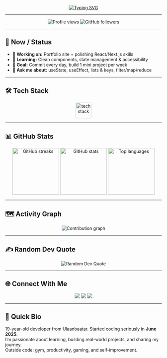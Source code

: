 <!-- Typing Animation Header -->
<p align="center">
  <a href="https://git.io/typing-svg">
    <img src="https://readme-typing-svg.herokuapp.com?font=Fira+Code&weight=500&size=24&pause=1000&center=true&vCenter=true&width=500&lines=Hi%2C+I'm+Subeedei+👋;Aspiring+Full+Stack+Developer;Passionate+About+Learning+New+Tech;Building+Cool+Projects+Every+Day+🚀" alt="Typing SVG" />
  </a>
</p>

---

<!-- Profile Views + Followers -->
<div align="center">
  <img src="https://komarev.com/ghpvc/?username=JinreP&label=Profile+Views&color=blue&style=for-the-badge" alt="Profile views"/>
  <img src="https://img.shields.io/github/followers/JinreP?label=Followers&style=for-the-badge" alt="GitHub followers"/>
</div>

---

## 🧭 Now / Status
- 🔭 **Working on:** Portfolio site + polishing React/Next.js skills  
- 🌱 **Learning:** Clean components, state management & accessibility  
- 🎯 **Goal:** Commit every day, build 1 mini project per week  
- 💬 **Ask me about:** useState, useEffect, lists & keys, filter/map/reduce  

---

## 🛠 Tech Stack
<div align="center">
  <img src="https://skillicons.dev/icons?i=javascript,react,nextjs,html,css,tailwind" height="50" alt="tech stack"/>
</div>

---

## 📊 GitHub Stats
<div align="center">
  
  <img src="https://streak-stats.demolab.com?user=JinreP&theme=tokyonight&hide_border=true&cache_seconds=3600&v=4" height="150" alt="GitHub streaks"/>
  
  <img src="https://github-readme-stats.vercel.app/api?username=JinreP&show_icons=true&theme=tokyonight&hide_border=true&cache_seconds=3600&v=4" height="150" alt="GitHub stats"/>
  
  <img src="https://github-readme-stats.vercel.app/api/top-langs/?username=JinreP&layout=compact&theme=tokyonight&hide_border=true&cache_seconds=3600&v=4" height="150" alt="Top languages"/>
  
</div>

---

## 🗺️ Activity Graph
<p align="center">
  <img src="https://github-readme-activity-graph.vercel.app/graph?username=JinreP&theme=tokyo-night&area=true&hide_border=true&v=4" alt="Contribution graph"/>
</p>

---

## ✍️ Random Dev Quote
<p align="center">
  <img src="https://quotes-github-readme.vercel.app/api?type=horizontal&theme=tokyonight&v=4" alt="Random Dev Quote"/>
</p>

---

## 🌐 Connect With Me
<div align="center">
  <a href="https://linkedin.com/in/YOUR_LINKEDIN"><img src="https://img.shields.io/badge/LinkedIn-0077B5?style=for-the-badge&logo=linkedin&logoColor=white"/></a>
  <a href="https://twitter.com/YOUR_TWITTER"><img src="https://img.shields.io/badge/Twitter-1DA1F2?style=for-the-badge&logo=twitter&logoColor=white"/></a>
  <a href="https://discordapp.com/users/YOUR_DISCORD_ID"><img src="https://img.shields.io/badge/Discord-5865F2?style=for-the-badge&logo=discord&logoColor=white"/></a>
</div>

---

## 📝 Quick Bio
19-year-old developer from Ulaanbaatar. Started coding seriously in **June 2025**.  
I’m passionate about learning, building real-world projects, and sharing my journey.  
Outside code: gym, productivity, gaming, and self-improvement.
